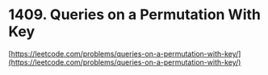 # 1409. Queries on a Permutation With Key

[https://leetcode.com/problems/queries-on-a-permutation-with-key/](https://leetcode.com/problems/queries-on-a-permutation-with-key/)

